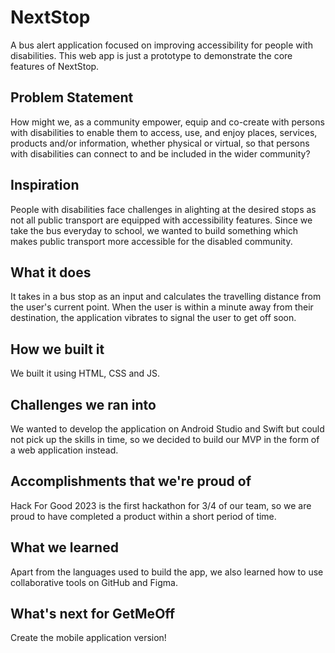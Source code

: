 # NextStop
A bus alert application focused on improving accessibility for people with disabilities.
This web app is just a prototype to demonstrate the core features of NextStop.

## Problem Statement
How might we, as a community empower, equip and co-create with persons with disabilities to enable them to access, use, and enjoy places, services, products and/or information, whether physical or virtual, so that persons with disabilities can connect to and be included in the wider community?

## Inspiration
People with disabilities face challenges in alighting at the desired stops as not all public transport are equipped with accessibility features.
Since we take the bus everyday to school, we wanted to build something which makes public transport more accessible for the disabled community.

## What it does
It takes in a bus stop as an input and calculates the travelling distance from the user's current point.
When the user is within a minute away from their destination, the application vibrates to signal the user to get off soon.

## How we built it
We built it using HTML, CSS and JS.

## Challenges we ran into
We wanted to develop the application on Android Studio and Swift but could not pick up the skills in time, so we decided to build our MVP in the form of a web application instead.

## Accomplishments that we're proud of
Hack For Good 2023 is the first hackathon for 3/4 of our team, so we are proud to have completed a product within a short period of time.

## What we learned
Apart from the languages used to build the app, we also learned how to use collaborative tools on GitHub and Figma.

## What's next for GetMeOff
Create the mobile application version! 

